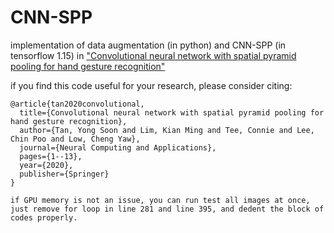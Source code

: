 # CNN-SPP
implementation of data augmentation (in python) and CNN-SPP (in tensorflow 1.15) in ["Convolutional neural network with spatial pyramid pooling for hand gesture recognition"](https://link.springer.com/article/10.1007/s00521-020-05337-0)

if you find this code useful for your research, please consider citing:

    @article{tan2020convolutional,
      title={Convolutional neural network with spatial pyramid pooling for hand gesture recognition},
      author={Tan, Yong Soon and Lim, Kian Ming and Tee, Connie and Lee, Chin Poo and Low, Cheng Yaw},
      journal={Neural Computing and Applications},
      pages={1--13},
      year={2020},
      publisher={Springer}
    }
    
    if GPU memory is not an issue, you can run test all images at once, just remove for loop in line 281 and line 395, and dedent the block of codes properly. 

